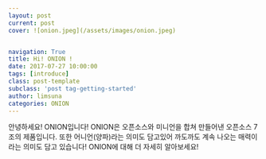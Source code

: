 ```yaml
---
layout: post
current: post
cover: ![onion.jpeg](/assets/images/onion.jpeg)


navigation: True
title: Hi! ONION !
date: 2017-07-27 10:00:00
tags: [introduce]
class: post-template
subclass: 'post tag-getting-started'
author: limsuna
categories: ONION
---
```


안녕하세요! ONION입니다!
ONION은 오픈소스와 미니언을 합쳐 만들어낸 오픈소스 7조의 제품입니다.
또한 어니언(양파)라는 의미도 담고있어 까도까도 계속 나오는 매력이라는 의미도 담고 있습니다!
ONION에 대해 더 자세히 알아보세요!
